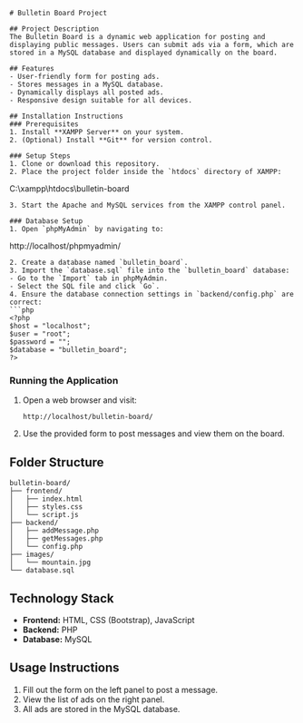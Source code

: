 ```
# Bulletin Board Project

## Project Description
The Bulletin Board is a dynamic web application for posting and displaying public messages. Users can submit ads via a form, which are stored in a MySQL database and displayed dynamically on the board.

## Features
- User-friendly form for posting ads.
- Stores messages in a MySQL database.
- Dynamically displays all posted ads.
- Responsive design suitable for all devices.

## Installation Instructions
### Prerequisites
1. Install **XAMPP Server** on your system.
2. (Optional) Install **Git** for version control.

### Setup Steps
1. Clone or download this repository.
2. Place the project folder inside the `htdocs` directory of XAMPP:
   ```
   C:\xampp\htdocs\bulletin-board
   ```
3. Start the Apache and MySQL services from the XAMPP control panel.

### Database Setup
1. Open `phpMyAdmin` by navigating to:
   ```
   http://localhost/phpmyadmin/
   ```
2. Create a database named `bulletin_board`.
3. Import the `database.sql` file into the `bulletin_board` database:
   - Go to the `Import` tab in phpMyAdmin.
   - Select the SQL file and click `Go`.
4. Ensure the database connection settings in `backend/config.php` are correct:
   ```php
   <?php
   $host = "localhost";
   $user = "root";
   $password = "";
   $database = "bulletin_board";
   ?>
   ```

### Running the Application
1. Open a web browser and visit:
   ```
   http://localhost/bulletin-board/
   ```
2. Use the provided form to post messages and view them on the board.

## Folder Structure
```
bulletin-board/
├── frontend/
│   ├── index.html
│   ├── styles.css
│   └── script.js
├── backend/
│   ├── addMessage.php
│   ├── getMessages.php
│   └── config.php
├── images/
│   └── mountain.jpg
└── database.sql
```

## Technology Stack
- **Frontend:** HTML, CSS (Bootstrap), JavaScript
- **Backend:** PHP
- **Database:** MySQL

## Usage Instructions
1. Fill out the form on the left panel to post a message.
2. View the list of ads on the right panel.
3. All ads are stored in the MySQL database.


